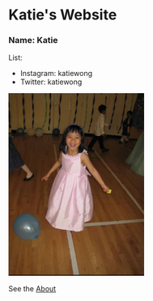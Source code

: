 # Katie's Website

### Name: Katie

List:
- Instagram: katiewong
- Twitter: katiewong

![picture](Capture.PNG)

See the [About](about.md)

